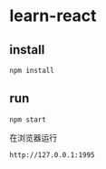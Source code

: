# learn-react


## install

```shell
npm install
```

## run

```shell
npm start
```

在浏览器运行 

```shell
http://127.0.0.1:1995
```